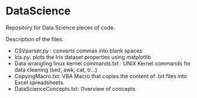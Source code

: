 # DataScience
Repository for Data Science pieces of code.

Description of the files:

- CSVparser.py : converts commas into blank spaces
- Iris.py: plots the Iris dataset properties using matplotlib
- Data wrangling linux kernel commands.txt : UNIX Kernel commands for data cleaning (sed, awk, cat, tr...)
- CopyingMacro.txt: VBA Macro that copies the content of .txt files into Excel spreadsheets.
- DataScienceConcepts.txt:  Overview of concepts
